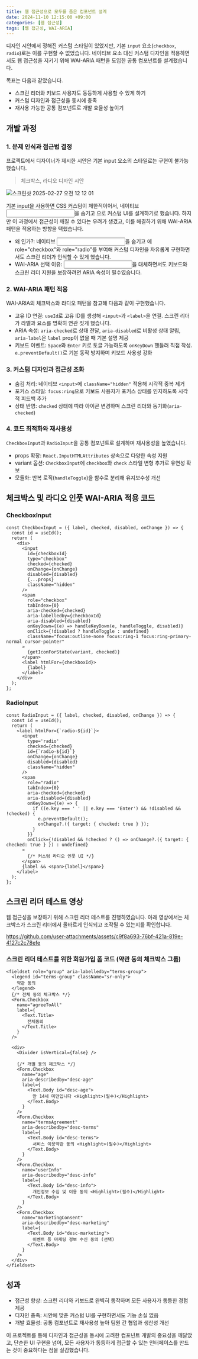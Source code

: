 ```yaml
---
title: 웹 접근성으로 모두를 품은 컴포넌트 설계
date: 2024-11-10 12:15:00 +09:00
categories: [웹 접근성]
tags: [웹 접근성, WAI-ARIA]
---
```

디자인 시안에서 정해진 커스텀 스타일이 있었지만, 기본 `input` 요소(`checkbox`, `radio`)로는 이를 구현할 수 없었습니다. 
네이티브 요소 대신 커스텀 디자인을 적용하면서도 웹 접근성을 지키기 위해 WAI-ARIA 패턴을 도입한 공통 컴포넌트를 설계했습니다. <br/> 

목표는 다음과 같았습니다.
- 스크린 리더와 키보드 사용자도 동등하게 사용할 수 있게 하기  
- 커스텀 디자인과 접근성을 동시에 충족  
- 재사용 가능한 공통 컴포넌트로 개발 효율성 높이기

## 개발 과정
### 1. 문제 인식과 접근법 결정

프로젝트에서 디자이너가 제시한 시안은 기본 input 요소의 스타일로는 구현이 불가능했습니다.
> 체크박스, 라디오 디자인 시안

![스크린샷 2025-02-27 오전 12 12 01](https://github.com/user-attachments/assets/52920b7b-b887-4a2c-8e2d-b62c9fd65a16)

기본 input을 사용하면 CSS 커스텀이 제한적이어서, 네이티브 <input>을 숨기고 <span>으로 커스텀 UI를 설계하기로 했습니다.
하지만 이 과정에서 접근성이 깨질 수 있다는 우려가 생겼고, 이를 해결하기 위해 WAI-ARIA 패턴을 적용하는 방향을 택했습니다.

- 왜 <span>인가?: 네이티브 <input>을 숨기고 <span>에 role="checkbox"와 role="radio"를 부여해 커스텀 디자인을 자유롭게 구현하면서도 스크린 리더가 인식할 수 있게 했습니다.
- WAI-ARIA 선택 이유: <input>을 대체하면서도 키보드와 스크린 리더 지원을 보장하려면 ARIA 속성이 필수였습니다.

### 2. WAI-ARIA 패턴 적용

WAI-ARIA의 체크박스와 라디오 패턴을 참고해 다음과 같이 구현했습니다.

- 고유 ID 연결: `useId`로 고유 ID를 생성해 `<input>`과 `<label>`을 연결. 스크린 리더가 라벨과 요소를 명확히 연관 짓게 했습니다.
- ARIA 속성: `aria-checked`로 상태 전달, `aria-disabled`로 비활성 상태 알림, `aria-label`은 `label` prop이 없을 때 기본 설명 제공
- 키보드 이벤트: `Space`와 `Enter` 키로 토글 가능하도록 `onKeyDown` 핸들러 직접 작성. `e.preventDefault()`로 기본 동작 방지하며 키보드 사용성 강화

### 3. 커스텀 디자인과 접근성 조화
- 숨김 처리: 네이티브 `<input>`에 `className="hidden"` 적용해 시각적 중복 제거
- 포커스 스타일: `focus:ring`으로 키보드 사용자가 포커스 상태를 인지하도록 시각적 피드백 추가
- 상태 반영: `checked` 상태에 따라 아이콘 변경하며 스크린 리더와 동기화(`aria-checked`)

### 4. 코드 최적화와 재사용성

`CheckboxInput`과 `RadioInput`을 공통 컴포넌트로 설계하며 재사용성을 높였습니다.

- props 확장: `React.InputHTMLAttributes` 상속으로 다양한 속성 지원
- variant 옵션: `CheckboxInput`에 `checkbox`와 `check` 스타일 변형 추가로 유연성 확보
- 모듈화: 반복 로직(`handleToggle`)을 함수로 분리해 유지보수성 개선

## 체크박스 및 라디오 인풋 WAI-ARIA 적용 코드
### CheckboxInput
```tsx
const CheckboxInput = ({ label, checked, disabled, onChange }) => {
  const id = useId();
  return (
    <div>
      <input
        id={checkboxId}
        type="checkbox"
        checked={checked}
        onChange={onChange}
        disabled={disabled}
        {...props}
        className="hidden"
      />
      <span
        role="checkbox"
        tabIndex={0}
        aria-checked={checked}
        aria-labelledby={checkboxId}
        aria-disabled={disabled}
        onKeyDown={(e) => handleKeyDown(e, handleToggle, disabled)}
        onClick={!disabled ? handleToggle : undefined}
        className="focus:outline-none focus:ring-1 focus:ring-primary-normal cursor-pointer"
      >
        {getIconForState(variant, checked)}
      </span>
      <label htmlFor={checkboxId}>
        {label}
      </label>
    </div>
  );
};
```

### RadioInput
```tsx
const RadioInput = ({ label, checked, disabled, onChange }) => {
  const id = useId();
  return (
    <label htmlFor={`radio-${id}`}>
      <input
        type='radio'
        checked={checked}
        id={`radio-${id}`}
        onChange={onChange}
        disabled={disabled}
        className="hidden"
      />
      <span
        role="radio"
        tabIndex={0}
        aria-checked={checked}
        aria-disabled={disabled}
        onKeyDown={(e) => {
          if ((e.key === ' ' || e.key === 'Enter') && !disabled && !checked) {
            e.preventDefault();
            onChange?.({ target: { checked: true } });
          }
        }}
        onClick={!disabled && !checked ? () => onChange?.({ target: { checked: true } }) : undefined}
      >
        {/* 커스텀 라디오 인풋 UI */}
      </span>
      {label && <span>{label}</span>}
    </label>
  );
};
```

## 스크린 리더 테스트 영상
웹 접근성을 보장하기 위해 스크린 리더 테스트를 진행하였습니다.
아래 영상에서는 체크박스가 스크린 리더에서 올바르게 인식되고 조작될 수 있는지를 확인합니다.

https://github.com/user-attachments/assets/c9f8a693-76bf-421a-819e-4127c2c78efe

### 스크린 리더 테스트를 위한 회원가입 폼 코드 (약관 동의 체크박스 그룹)
```tsx
<fieldset role="group" aria-labelledby="terms-group">
  <legend id="terms-group" className="sr-only">
    약관 동의
  </legend>
  {/* 전체 동의 체크박스 */}
  <Form.Checkbox
    name="agreeToAll"
    label={
      <Text.Title>
        전체동의
      </Text.Title>
    }
  />

  <div>
    <Divider isVertical={false} />

    {/* 개별 동의 체크박스 */}
    <Form.Checkbox
      name="age"
      aria-describedby="desc-age"
      label={
        <Text.Body id="desc-age">
          만 14세 미만입니다 <Highlight>(필수)</Highlight>
        </Text.Body>
      }
    />
    <Form.Checkbox
      name="termsAgreement"
      aria-describedby="desc-terms"
      label={
        <Text.Body id="desc-terms">
          서비스 이용약관 동의 <Highlight>(필수)</Highlight>
        </Text.Body>
      }
    />
    <Form.Checkbox
      name="userInfo"
      aria-describedby="desc-info"
      label={
        <Text.Body id="desc-info">
          개인정보 수집 및 이용 동의 <Highlight>(필수)</Highlight>
        </Text.Body>
      }
    />
    <Form.Checkbox
      name="marketingConsent"
      aria-describedby="desc-marketing"
      label={
        <Text.Body id="desc-marketing">
          이벤트 등 마케팅 정보 수신 동의 (선택)
        </Text.Body>
      }
    />
  </div>
</fieldset>
```

## 성과
- 접근성 향상: 스크린 리더와 키보드로 완벽히 동작하며 모든 사용자가 동등한 경험 제공
- 디자인 충족: 시안에 맞춘 커스텀 UI를 구현하면서도 기능 손실 없음
- 개발 효율성: 공통 컴포넌트로 재사용성 높아 팀원 간 협업과 생산성 개선

이 프로젝트를 통해 디자인과 접근성을 동시에 고려한 컴포넌트 개발의 중요성을 깨달았고, 단순한 UI 구현을 넘어, 모든 사용자가 동등하게 접근할 수 있는 인터페이스를 만드는 것이 중요하다는 점을 실감했습니다.
